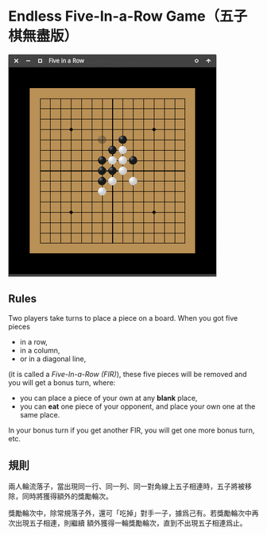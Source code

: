# Endless Five-In-a-Row Game（五子棋無盡版）

![](./screenshot/Screenshot.png)

## Rules

Two players take turns to place a piece on a board. When you got five pieces

- in a row,
- in a column,
- or in a diagonal line,

(it is called a *Five-In-a-Row (FIR)*),
these five pieces will be removed and you will get a bonus turn, where:

- you can place a piece of your own at any **blank** place,
- you can **eat** one piece of your opponent, and place your own one at the same 
  place.
  
In your bonus turn if you get another FIR, you will get one more bonus turn, etc.

## 規則

兩人輪流落子，當出現同一行、同一列、同一對角線上五子相連時，五子將被移除，同時將獲得額外的獎勵輪次。

獎勵輪次中，除常規落子外，還可「吃掉」對手一子，據爲己有。若獎勵輪次中再次出現五子相連，則繼續
額外獲得一輪獎勵輪次，直到不出現五子相連爲止。
